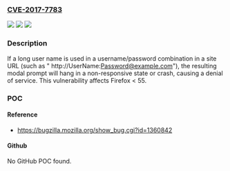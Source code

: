 ### [CVE-2017-7783](https://cve.mitre.org/cgi-bin/cvename.cgi?name=CVE-2017-7783)
![](https://img.shields.io/static/v1?label=Product&message=Firefox&color=blue)
![](https://img.shields.io/static/v1?label=Version&message=%3C%2055%20&color=brighgreen)
![](https://img.shields.io/static/v1?label=Vulnerability&message=DOS%20attack%20through%20long%20username%20in%20URL&color=brighgreen)

### Description

If a long user name is used in a username/password combination in a site URL (such as " http://UserName:Password@example.com"), the resulting modal prompt will hang in a non-responsive state or crash, causing a denial of service. This vulnerability affects Firefox < 55.

### POC

#### Reference
- https://bugzilla.mozilla.org/show_bug.cgi?id=1360842

#### Github
No GitHub POC found.

